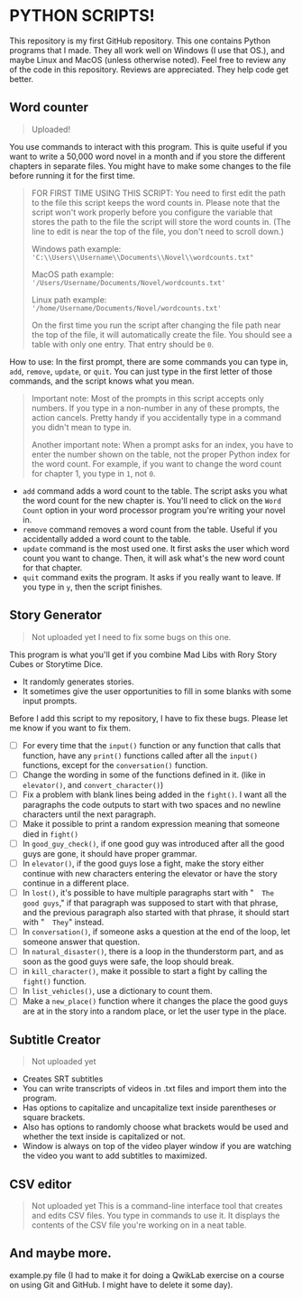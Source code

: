 # PYTHON SCRIPTS!
This repository is my first GitHub repository. This one contains Python programs that I made. They all work well on Windows (I use that OS.), and maybe Linux and MacOS (unless otherwise noted).
Feel free to review any of the code in this repository. Reviews are appreciated. They help code get better.
## Word counter
 >Uploaded!
 
 You use commands to interact with this program. This is quite useful if you want to write a 50,000 word novel in a month and if you store the different chapters in separate files.
You might have to make some changes to the file before running it for the first time.
>FOR FIRST TIME USING THIS SCRIPT: You need to first edit the path to the file this script keeps the word counts in. Please note that the script won't work properly before you configure the variable that stores the path to the file the script will store the word counts in. (The line to edit is near the top of the file, you don't need to scroll down.)
>
>Windows path example: `'C:\\Users\\Username\\Documents\\Novel\\wordcounts.txt"`
>
>MacOS path example: `'/Users/Username/Documents/Novel/wordcounts.txt'`
>
>Linux path example: `'/home/Username/Documents/Novel/wordcounts.txt'`
>
>On the first time you run the script after changing the file path near the top of the file, it will automatically create the file. You should see a table with only one entry. That entry should be `0`.

 How to use:
 In the first prompt, there are some commands you can type in, `add`, `remove`, `update`, or `quit`. You can just type in the first letter of those commands, and the script knows what you mean.
 >Important note: Most of the prompts in this script accepts only numbers. If you type in a non-number in any of these prompts, the action cancels. Pretty handy if you accidentally type in a command you didn't mean to type in.
>
>Another important note: When a prompt asks for an index, you have to enter the number shown on the table, not the proper Python index for the word count. For example, if you want to change the word count for chapter 1, you type in `1`, not `0`.

- `add` command adds a word count to the table. The script asks you what the word count for the new chapter is. You'll need to click on the `Word Count` option in your word processor program you're writing your novel in.
- `remove` command removes a word count from the table. Useful if you accidentally added a word count to the table.
- `update` command is the most used one. It first asks the user which word count you want to change. Then, it will ask what's the new word count for that chapter.
- `quit` command exits the program. It asks if you really want to leave. If you type in `y`, then the script finishes.
 ## Story Generator
 >Not uploaded yet
 I need to fix some bugs on this one.

 This program is what you'll get if you combine Mad Libs with Rory Story Cubes or Storytime Dice.
 - It randomly generates stories.
 - It sometimes give the user opportunities to fill in some blanks with some input prompts.

Before I add this script to my repository, I have to fix these bugs. Please let me know if you want to fix them.
- [ ] For every time that the `input()` function or any function that calls that function, have any `print()` functions called after all the `input()` functions, except for the `conversation()` function.
- [ ] Change the wording in some of the functions defined in it. (like in `elevator()`, and `convert_character()`)
- [ ] Fix a problem with blank lines being added in the `fight()`. I want all the paragraphs the code outputs to start with two spaces and no newline characters until the next paragraph.
- [ ] Make it possible to print a random expression meaning that someone died in `fight()`
- [ ] In `good_guy_check()`, if one good guy was introduced after all the good guys are gone, it should have proper grammar.
- [ ] In `elevator()`, if the good guys lose a fight, make the story either continue with new characters entering the elevator or have the story continue in a different place.
- [ ] In `lost()`, it's possible to have multiple paragraphs start with "`  The good guys`," if that paragraph was supposed to start with that phrase, and the previous paragraph also started with that phrase, it should start with "`  They`" instead.
- [ ] In `conversation()`, if someone asks a question at the end of the loop, let someone answer that question.
- [ ] In `natural_disaster()`, there is a loop in the thunderstorm part, and as soon as the good guys were safe, the loop should break.
- [ ] in `kill_character()`, make it possible to start a fight by calling the `fight()` function.
- [ ] In `list_vehicles()`, use a dictionary to count them.
- [ ] Make a `new_place()` function where it changes the place the good guys are at in the story into a random place, or let the user type in the place.
 ## Subtitle Creator
 >Not uploaded yet
 - Creates SRT subtitles
 - You can write transcripts of videos in .txt files and import them into the program.
 - Has options to capitalize and uncapitalize text inside parentheses or square brackets.
 - Also has options to randomly choose what brackets would be used and whether the text inside is capitalized or not.
 - Window is always on top of the video player window if you are watching the video you want to add subtitles to maximized.
 ## CSV editor
 >Not uploaded yet
 This is a command-line interface tool that creates and edits CSV files.
 You type in commands to use it. It displays the contents of the CSV file you're working on in a neat table.
 
 ## And maybe more.
example.py file (I had to make it for doing a QwikLab exercise on a course on using Git and GitHub. I might have to delete it some day).
